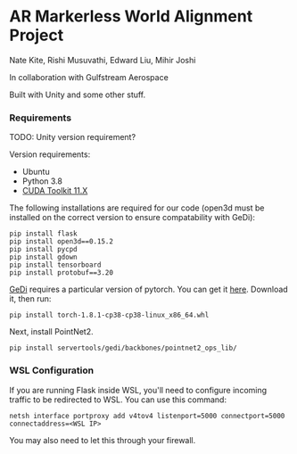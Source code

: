 # AR Markerless World Alignment Project

Nate Kite, Rishi Musuvathi, Edward Liu, Mihir Joshi

In collaboration with Gulfstream Aerospace

Built with Unity and some other stuff.

### Requirements
TODO: Unity version requirement?

Version requirements:

- Ubuntu
- Python 3.8
- [CUDA Toolkit 11.X](https://developer.nvidia.com/cuda-11-8-0-download-archive)

The following installations are required for our code (open3d must be installed on the correct version to ensure compatability with GeDi):

```
pip install flask
pip install open3d==0.15.2
pip install pycpd
pip install gdown
pip install tensorboard
pip install protobuf==3.20
```

[GeDi](https://github.com/fabiopoiesi/gedi) requires a particular version of pytorch. You can get it [here](https://github.com/isl-org/open3d_downloads/releases/tag/torch1.8.1). Download it, then run:

`pip install torch-1.8.1-cp38-cp38-linux_x86_64.whl`

Next, install PointNet2.

```
pip install servertools/gedi/backbones/pointnet2_ops_lib/
```

### WSL Configuration

If you are running Flask inside WSL, you'll need to configure incoming traffic to be redirected to WSL. You can use this command:

```
netsh interface portproxy add v4tov4 listenport=5000 connectport=5000 connectaddress=<WSL IP>
```

You may also need to let this through your firewall.